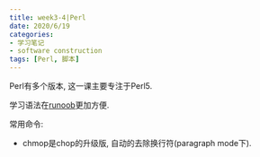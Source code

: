 ```yaml
---
title: week3-4|Perl
date: 2020/6/19
categories: 
- 学习笔记
- software construction
tags: [Perl, 脚本]
---
```


Perl有多个版本, 这一课主要专注于Perl5. 
<!-- more -->

学习语法在[runoob](https://www.runoob.com/perl/perl-tutorial.html)更加方便.

常用命令:
- chmop是chop的升级版, 自动的去除换行符(paragraph mode下). 